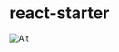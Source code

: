 # react-starter

![Alt](https://repobeats.axiom.co/api/embed/384064b0fc25827bb6753732005e8fb8b904c9e6.svg "Repobeats analytics image")
